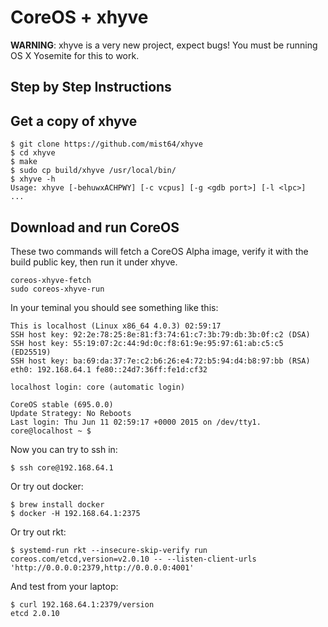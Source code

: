 # CoreOS + xhyve

**WARNING**: xhyve is a very new project, expect bugs! You must be running OS X Yosemite for this to work.

## Step by Step Instructions

## Get a copy of xhyve

```
$ git clone https://github.com/mist64/xhyve
$ cd xhyve
$ make
$ sudo cp build/xhyve /usr/local/bin/
$ xhyve -h
Usage: xhyve [-behuwxACHPWY] [-c vcpus] [-g <gdb port>] [-l <lpc>]
...
```

## Download and run CoreOS 

These two commands will fetch a CoreOS Alpha image, verify it with the build public key, then run it under xhyve.

```
coreos-xhyve-fetch
sudo coreos-xhyve-run
```

In your teminal you should see something like this:

```
This is localhost (Linux x86_64 4.0.3) 02:59:17
SSH host key: 92:2e:78:25:8e:81:f3:74:61:c7:3b:79:db:3b:0f:c2 (DSA)
SSH host key: 55:19:07:2c:44:9d:0c:f8:61:9e:95:97:61:ab:c5:c5 (ED25519)
SSH host key: ba:69:da:37:7e:c2:b6:26:e4:72:b5:94:d4:b8:97:bb (RSA)
eth0: 192.168.64.1 fe80::24d7:36ff:fe1d:cf32

localhost login: core (automatic login)

CoreOS stable (695.0.0)
Update Strategy: No Reboots
Last login: Thu Jun 11 02:59:17 +0000 2015 on /dev/tty1.
core@localhost ~ $
```

Now you can try to ssh in:

```
$ ssh core@192.168.64.1
```

Or try out docker:

```
$ brew install docker
$ docker -H 192.168.64.1:2375
```

Or try out rkt:

```
$ systemd-run rkt --insecure-skip-verify run coreos.com/etcd,version=v2.0.10 -- --listen-client-urls 'http://0.0.0.0:2379,http://0.0.0.0:4001'
```

And test from your laptop:

```
$ curl 192.168.64.1:2379/version
etcd 2.0.10
```


